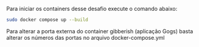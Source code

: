 Para iniciar os containers desse desafio execute o comando abaixo:
```bash
sudo docker compose up --build
```

Para alterar a porta externa do container gibberish (aplicação Gogs) basta alterar os números das portas no arquivo docker-compose.yml
